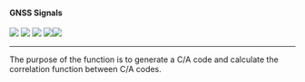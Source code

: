#### GNSS Signals

![](https://img.shields.io/badge/build-passing-brightgreen.svg)
![](https://img.shields.io/badge/platform-windows-orange.svg)
![](https://img.shields.io/badge/compiler-matlab-yellow.svg)
![](https://img.shields.io/badge/author-Jason%20Ding-blue.svg)![](https://img.shields.io/badge/license-MIT-ff69b4.svg)

---

The purpose of the function is to generate a C/A code and calculate the correlation function between C/A codes.

